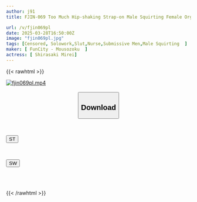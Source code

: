 ```yaml
---
author: j91
title: FJIN-069 Too Much Hip-shaking Strap-on Male Squirting Female Orgasm FUCK!! Men Who Fell Into Female Status After Being Anally Violated By A Cheeky Nurse Shirasaki Mirei

url: /v/fjin069pl
date: 2025-03-28T16:50:00Z
image: "fjin069pl.jpg"
tags: [Censored, Solowork,Slut,Nurse,Submissive Men,Male Squirting	]
maker: [ FunCity - Mousozoku  ]
actress: [ Shirasaki Mirei]
---
```



{{< rawhtml >}}

<div class="video" data-videoid="wdVZV7epLaUxpl">
    <a href="javascript:;">
        <img src="/v/fjin069pl/fjin069pl.jpg" width="WIDTH" height="HEIGHT" alt="fjin069pl.mp4" loading="lazy">
    </a>
</div>

<script type="text/javascript" src="https://j91.asia/asset/on-demand-st.js"></script>

<br>
  <link rel="stylesheet" href="https://j91.asia/asset/bs5.css">
  
  <center>
  <button class="btn btn-primary" type="button" data-bs-toggle="collapse" data-bs-target=".multi-collapse" aria-expanded="false" aria-controls="multiCollapseExample1 multiCollapseExample2"><h2>Download</h2></button></center>
</p>
<div class="row">
  <div class="col">
    <div class="collapse multi-collapse" id="multiCollapseExample1">
      <div class="card card-body">
	      	      <br>
<div class="buttons">  
<p><a href="/v/fjin069pl/st.html" target="_blank"><button class="btn-hover color-3"><i class="fa fa-download"></i> ST</button></a></p></div>
    </div>
  </div>
</div>
  <div class="col">
    <div class="collapse multi-collapse" id="multiCollapseExample2">
      <div class="card card-body">
	      <br>
<div class="buttons">
<p><a href="/v/fjin069pl/sw.html" target="_blank"><button class="btn-hover color-2"><i class="fa fa-download"></i> SW</button></a></p></div>
<br><br>
      </div>
    </div>
  </div>
</div>

{{< /rawhtml >}}